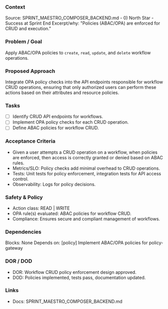 ### Context

Source: SPRINT_MAESTRO_COMPOSER_BACKEND.md - 0) North Star - Success at Sprint End
Excerpt/why: "Policies (ABAC/OPA) are enforced for CRUD and execution."

### Problem / Goal

Apply ABAC/OPA policies to `create`, `read`, `update`, and `delete` workflow operations.

### Proposed Approach

Integrate OPA policy checks into the API endpoints responsible for workflow CRUD operations, ensuring that only authorized users can perform these actions based on their attributes and resource policies.

### Tasks

- [ ] Identify CRUD API endpoints for workflows.
- [ ] Implement OPA policy checks for each CRUD operation.
- [ ] Define ABAC policies for workflow CRUD.

### Acceptance Criteria

- Given a user attempts a CRUD operation on a workflow, when policies are enforced, then access is correctly granted or denied based on ABAC rules.
- Metrics/SLO: Policy checks add minimal overhead to CRUD operations.
- Tests: Unit tests for policy enforcement, integration tests for API access control.
- Observability: Logs for policy decisions.

### Safety & Policy

- Action class: READ | WRITE
- OPA rule(s) evaluated: ABAC policies for workflow CRUD.
- Compliance: Ensures secure and compliant management of workflows.

### Dependencies

Blocks: None
Depends on: [policy] Implement ABAC/OPA policies for policy-gateway

### DOR / DOD

- DOR: Workflow CRUD policy enforcement design approved.
- DOD: Policies implemented, tests pass, documentation updated.

### Links

- Docs: SPRINT_MAESTRO_COMPOSER_BACKEND.md
